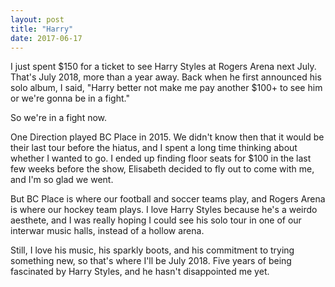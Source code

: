 ```yaml
---
layout: post
title: "Harry"
date: 2017-06-17
---
```


I just spent $150 for a ticket to see Harry Styles at Rogers Arena next July. That's July 2018, more than a year away. Back when he first announced his solo album, I said, "Harry better not make me pay another $100+ to see him or we're gonna be in a fight."

So we're in a fight now.

One Direction played BC Place in 2015. We didn't know then that it would be their last tour before the hiatus, and I spent a long time thinking about whether I wanted to go. I ended up finding floor seats for $100 in the last few weeks before the show, Elisabeth decided to fly out to come with me, and I'm so glad we went.

But BC Place is where our football and soccer teams play, and Rogers Arena is where our hockey team plays. I love Harry Styles because he's a weirdo aesthete, and I was really hoping I could see his solo tour in one of our interwar music halls, instead of a hollow arena.

Still, I love his music, his sparkly boots, and his commitment to trying something new, so that's where I'll be July 2018. Five years of being fascinated by Harry Styles, and he hasn't disappointed me yet.
